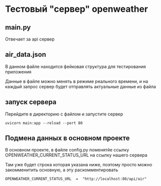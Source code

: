 
  

# Тестовый "сервер" openweather

## main.py

Отвечает за api сервер

## air_data.json

В данном файле находится фейковая структура для тестирования приложения

Данные в файле можно менять в режиме реального времени, и на каждый запрос сервер будет отправлять актуальные данные из файла

## запуск сервера
Перейдите в директорию с файлом и запустите сервер

```
uvicorn main:app --reload --port 80
```  

## Подмена данных в основном проекте

В основном проекте, в файле config.py поменятйе ссылку OPENWEATHER_CURRENT_STATUS_URL на ссылку нашего сервера

Там уже будет строка которая указана ниже, поэтому просто можно закомменитить основную, а эту раскомментировать

```
OPENWEATHER_CURRENT_STATUS_URL  =  "http://localhost:80/api/air"
```